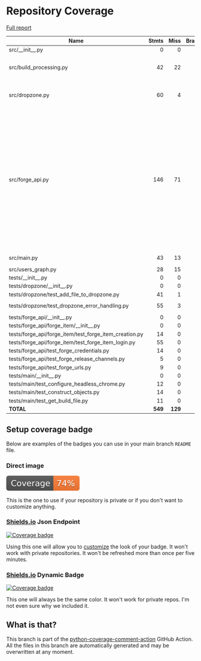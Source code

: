 # Repository Coverage

[Full report](https://htmlpreview.github.io/?https://github.com/bmos/FG-Forge-Updater/blob/python-coverage-comment-action-data/htmlcov/index.html)

| Name                                                        |    Stmts |     Miss |   Branch |   BrPart |   Cover |   Missing |
|------------------------------------------------------------ | -------: | -------: | -------: | -------: | ------: | --------: |
| src/\_\_init\_\_.py                                         |        0 |        0 |        0 |        0 |    100% |           |
| src/build\_processing.py                                    |       42 |       22 |       10 |        0 |     42% |16-22, 27-32, 37-44, 49 |
| src/dropzone.py                                             |       60 |        4 |        2 |        1 |     92% |41, 43, 50->exit, 54, 65 |
| src/forge\_api.py                                           |      146 |       71 |        6 |        0 |     51% |99-100, 106-112, 116-123, 127-132, 136-147, 151-161, 165-175, 179-182, 186-189, 193-207, 211-215 |
| src/main.py                                                 |       43 |       13 |       10 |        1 |     62% | 48-60, 64 |
| src/users\_graph.py                                         |       28 |       15 |        0 |        0 |     46% |     20-41 |
| tests/\_\_init\_\_.py                                       |        0 |        0 |        0 |        0 |    100% |           |
| tests/dropzone/\_\_init\_\_.py                              |        0 |        0 |        0 |        0 |    100% |           |
| tests/dropzone/test\_add\_file\_to\_dropzone.py             |       41 |        1 |        4 |        1 |     96% |        33 |
| tests/dropzone/test\_dropzone\_error\_handling.py           |       55 |        3 |       10 |        3 |     91% |28, 51, 73 |
| tests/forge\_api/\_\_init\_\_.py                            |        0 |        0 |        0 |        0 |    100% |           |
| tests/forge\_api/forge\_item/\_\_init\_\_.py                |        0 |        0 |        0 |        0 |    100% |           |
| tests/forge\_api/forge\_item/test\_forge\_item\_creation.py |       14 |        0 |        0 |        0 |    100% |           |
| tests/forge\_api/forge\_item/test\_forge\_item\_login.py    |       55 |        0 |        4 |        0 |    100% |           |
| tests/forge\_api/test\_forge\_credentials.py                |       14 |        0 |        0 |        0 |    100% |           |
| tests/forge\_api/test\_forge\_release\_channels.py          |        5 |        0 |        0 |        0 |    100% |           |
| tests/forge\_api/test\_forge\_urls.py                       |        9 |        0 |        0 |        0 |    100% |           |
| tests/main/\_\_init\_\_.py                                  |        0 |        0 |        0 |        0 |    100% |           |
| tests/main/test\_configure\_headless\_chrome.py             |       12 |        0 |        0 |        0 |    100% |           |
| tests/main/test\_construct\_objects.py                      |       14 |        0 |        0 |        0 |    100% |           |
| tests/main/test\_get\_build\_file.py                        |       11 |        0 |        0 |        0 |    100% |           |
|                                                   **TOTAL** |  **549** |  **129** |   **46** |    **6** | **74%** |           |


## Setup coverage badge

Below are examples of the badges you can use in your main branch `README` file.

### Direct image

[![Coverage badge](https://raw.githubusercontent.com/bmos/FG-Forge-Updater/python-coverage-comment-action-data/badge.svg)](https://htmlpreview.github.io/?https://github.com/bmos/FG-Forge-Updater/blob/python-coverage-comment-action-data/htmlcov/index.html)

This is the one to use if your repository is private or if you don't want to customize anything.

### [Shields.io](https://shields.io) Json Endpoint

[![Coverage badge](https://img.shields.io/endpoint?url=https://raw.githubusercontent.com/bmos/FG-Forge-Updater/python-coverage-comment-action-data/endpoint.json)](https://htmlpreview.github.io/?https://github.com/bmos/FG-Forge-Updater/blob/python-coverage-comment-action-data/htmlcov/index.html)

Using this one will allow you to [customize](https://shields.io/endpoint) the look of your badge.
It won't work with private repositories. It won't be refreshed more than once per five minutes.

### [Shields.io](https://shields.io) Dynamic Badge

[![Coverage badge](https://img.shields.io/badge/dynamic/json?color=brightgreen&label=coverage&query=%24.message&url=https%3A%2F%2Fraw.githubusercontent.com%2Fbmos%2FFG-Forge-Updater%2Fpython-coverage-comment-action-data%2Fendpoint.json)](https://htmlpreview.github.io/?https://github.com/bmos/FG-Forge-Updater/blob/python-coverage-comment-action-data/htmlcov/index.html)

This one will always be the same color. It won't work for private repos. I'm not even sure why we included it.

## What is that?

This branch is part of the
[python-coverage-comment-action](https://github.com/marketplace/actions/python-coverage-comment)
GitHub Action. All the files in this branch are automatically generated and may be
overwritten at any moment.